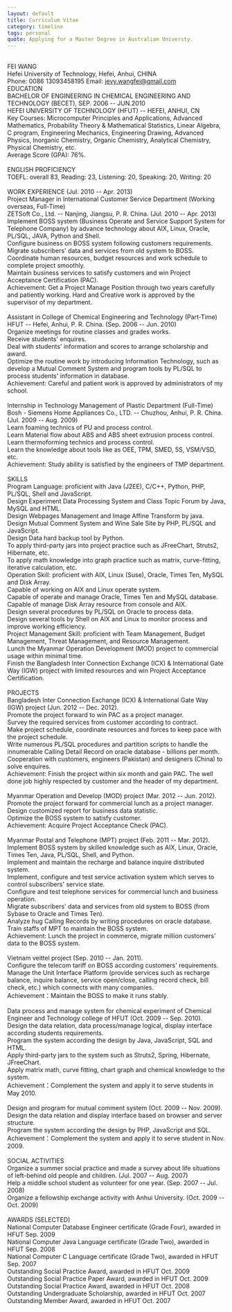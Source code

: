 ```yaml
---
layout: default
title: Curriculum Vitae
category: timeline
tags: personal
quote: Applying for a Master Degree in Australian Universty.
---
```

<br>FEI WANG
<br>Hefei University of Technology, Hefei, Anhui, CHINA
<br>Phone: 0086 13093458195 Email: jevy.wangfei@gmail.com
<br>EDUCATION
<br>BACHELOR OF ENGINEERING IN CHEMICAL ENGINEERING AND TECHNOLOGY (BECET), SEP. 2006 -- JUN.2010
<br>HEFEI UNIVERSITY OF TECHNOLOGY (HFUT) -- HEFEI, ANHUI, CN
<br> Key Courses: Microcomputer Principles and Applications, Advanced Mathematics, Probability Theory & Mathematical Statistics, Linear Algebra, C program, Engineering Mechanics, Engineering Drawing, Advanced Physics, Inorganic Chemistry, Organic Chemistry, Analytical Chemistry, Physical Chemistry, etc.
<br> Average Score (GPA): 76%. 
<br>
<br>ENGLISH PROFICIENCY
<br>TOEFL: overall 83, Reading: 23, Listening: 20, Speaking: 20, Writing: 20
<br>
<br>WORK EXPERIENCE (Jul. 2010 -- Apr. 2013)
<br>Project Manager in International Customer Service Department (Working overseas, Full-Time)
<br>ZETSoft Co., Ltd. -- Nanjing, Jiangsu, P. R. China. (Jul. 2010 -- Apr. 2013)
<br>Implement BOSS system (Business Operate and Service Support System for Telephone Company) by advance technology about AIX, Linux, Oracle, PL/SQL, JAVA, Python and Shell.
<br>Configure business on BOSS system following customers requirements.
<br>Migrate subscribers' data and services from old system to BOSS.
<br>Coordinate human resources, budget resources and work schedule to complete project smoothly.
<br>Maintain business services to satisfy customers and win Project Acceptance Certification (PAC).
<br>Achievement: Get a Project Manage Position through two years carefully and patiently working. Hard and Creative work is approved by the supervisor of my department.
<br>
<br>Assistant in College of Chemical Engineering and Technology (Part-Time)
<br>HFUT -- Hefei, Anhui, P. R. China. (Sep. 2006 -- Jun. 2010)
<br>Organize meetings for routine classes and grades works.
<br>Receive students' enquires.
<br>Deal with students' information and scores to arrange scholarship and award.
<br>Optimize the routine work by introducing Information Technology, such as develop a Mutual Comment System and program tools by PL/SQL to process students' information in database.
<br>Achievement: Careful and patient work is approved by administrators of my school.
<br>
<br>Internship in Technology Management of Plastic Department (Full-Time)
<br>Bosh - Siemens Home Appliances Co., LTD. -- Chuzhou, Anhui, P. R. China. (Jul. 2009 -- Aug. 2009)
<br>Learn foaming technics of PU and process control.
<br>Learn Material flow about ABS and ABS sheet extrusion process control.
<br>Learn thermoforming technics and process control.
<br>Learn the knowledge about tools like as OEE, TPM, SMED, 5S, VSM/VSD, etc.
<br>Achievement: Study ability is satisfied by the engineers of TMP department.
<br>
<br>SKILLS 
<br> Program Language: proficient with Java (J2EE), C/C++, Python, PHP, PL/SQL, Shell and JavaScript.
<br>Design Experiment Data Processing System and Class Topic Forum by Java, MySQL and HTML.
<br>Design Webpages Management and Image Affine Transform by java.
<br>Design Mutual Comment System and Wine Sale Site by PHP, PL/SQL and JavaScript.
<br>Design Data hard backup tool by Python.
<br>To apply third-party jars into project practice such as JFreeChart, Struts2, Hibernate, etc.
<br>To apply math knowledge into graph practice such as matrix, curve-fitting, iterative calculation, etc.
<br> Operation Skill: proficient with AIX, Linux (Suse), Oracle, Times Ten, MySQL and Disk Array.
<br>Capable of working on AIX and Linux operate system.
<br>Capable of operate and manage Oracle, Times Ten and MySQL database.
<br>Capable of manage Disk Array resource from console and AIX.
<br>Design several procedures by PL/SQL on Oracle to process data.
<br>Design several tools by Shell on AIX and Linux to monitor process and improve working efficiency.
<br> Project Management Skill: proficient with Team Management, Budget Management, Threat Management, and Resource Management.
<br>Lunch the Myanmar Operation Development (MOD) project to commercial usage within minimal time.
<br>Finish the Bangladesh Inter Connection Exchange (ICX) & International Gate Way (IGW) project with limited resources and win Project Acceptance Certification.
<br>
<br>PROJECTS
<br> Bangladesh Inter Connection Exchange (ICX) & International Gate Way (IGW) project (Jun. 2012 -- Dec. 2012).
<br>Promote the project forward to win PAC as a project manager.
<br>Survey the required services from customer according to contract. 
<br>Make project schedule, coordinate resources and forces to keep pace with the project schedule. 
<br>Write numerous PL/SQL procedures and partition scripts to handle the innumerable Calling Detail Record on oracle database - billions per month.
<br>Cooperation with customers, engineers (Pakistan) and designers (China) to solve enquires.
<br>Achievement: Finish the project within six month and gain PAC. The well done job highly respected by customer and the header of my department. 
<br>
<br> Myanmar Operation and Develop (MOD) project (Mar. 2012 -- Jun. 2012).
<br>Promote the project forward for commercial lunch as a project manager.
<br>Design customized report for business data statistic.
<br>Optimize the BOSS system to satisfy customer.
<br>Achievement: Acquire Project Acceptance Check (PAC).
<br>
<br> Myanmar Postal and Telephone (MPT) project (Feb. 2011 -- Mar. 2012). 
<br>Implement BOSS system by skilled knowledge such as AIX, Linux, Oracle, Times Ten, Java, PL/SQL, Shell, and Python.
<br>Implement and maintain the recharge and balance inquire distributed system.
<br>Implement, configure and test service activation system which serves to control subscribers' service state.
<br>Configure and test telephone services for commercial lunch and business operation.
<br>Migrate subscribers' data and services from old system to BOSS (from Sybase to Oracle and Times Ten).
<br>Analyze hug Calling Records by writing procedures on oracle database.
<br>Train staffs of MPT to maintain the BOSS system.
<br>Achievement: Lunch the project in commerce, migrate million customers' data to the BOSS system.
<br>
<br> Vietnam veittel project (Sep. 2010 -- Jan. 2011).
<br>Configure the telecom tariff on BOSS according customers' requirements.
<br>Manage the Unit Interface Platform (provide services such as recharge balance, inquire balance, service open/close, calling record check, bill check, etc.) which connects with many companies. 
<br>Achievement：Maintain the BOSS to make it runs stably.
<br>
<br> Data process and manage system for chemical experiment of Chemical Engineer and Technology college of HFUT (Oct. 2009 -- Sep. 2010).
<br>Design the data relation, data process/manage logical, display interface according students requirements.
<br>Program the system according the design by Java, JavaScript, SQL and HTML.
<br>Apply third-party jars to the system such as Struts2, Spring, Hibernate, JFreeChart.
<br>Apply matrix math, curve fitting, chart graph and chemical knowledge to the system.
<br>Achievement：Complement the system and apply it to serve students in May 2010.
<br>
<br> Design and program for mutual comment system (Oct. 2009 -- Nov. 2009).
<br>Design the data relation and display interface based on browser and server structure. 
<br>Program the system according the design by PHP, JavaScript and SQL.
<br>Achievement：Complement the system and apply it to serve student in Nov. 2009.
<br>
<br>SOCIAL ACTIVITIES
<br>Organize a summer social practice and made a survey about life situations of left-behind old people and children. (Jul. 2007 -- Aug. 2007)
<br>Help a middle school student as volunteer for one year. (Sep. 2007 -- Jul. 2008)
<br>Organize a fellowship exchange activity with Anhui University. (Oct. 2009 -- Oct. 2009)
<br>
<br>AWARDS (SELECTED)
<br>National Computer Database Engineer certificate (Grade Four), awarded in HFUT	Sep. 2009
<br>National Computer Java Language certificate (Grade Two), awarded in HFUT	Sep. 2008
<br>National Computer C Language certificate (Grade Two), awarded in HFUT	Sep. 2007
<br>Outstanding Social Practice Award, awarded in HFUT	Oct. 2009
<br>Outstanding Social Practice Paper Award, awarded in HFUT	Oct. 2009
<br>Outstanding Social Practice Award, awarded in HFUT	Oct. 2008
<br>Outstanding Undergraduate Scholarship, awarded in HFUT	Oct. 2007
<br>Outstanding Member Award, awarded in HFUT	Oct. 2007
<br>
<br>
<br>
